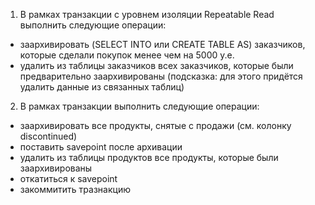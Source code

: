 1. В рамках транзакции с уровнем изоляции Repeatable Read выполнить следующие операции:

- заархивировать (SELECT INTO или CREATE TABLE AS) заказчиков, которые сделали покупок менее чем на 5000 у.е.
- удалить из таблицы заказчиков всех заказчиков, которые были предварительно заархивированы (подсказка: для этого придётся удалить данные из связанных таблиц)

2. В рамках транзакции выполнить следующие операции:
- заархивировать все продукты, снятые с продажи (см. колонку discontinued)
- поставить savepoint после архивации
- удалить из таблицы продуктов все продукты, которые были заархивированы
- откатиться к savepoint
- закоммитить тразнакцию
